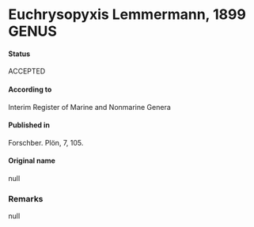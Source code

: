 Euchrysopyxis Lemmermann, 1899 GENUS
=======

#### Status
ACCEPTED

#### According to
Interim Register of Marine and Nonmarine Genera

#### Published in
Forschber. Plön, 7, 105.

#### Original name
null

### Remarks
null